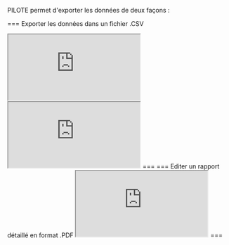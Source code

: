 PILOTE permet d'exporter les données de deux façons :

=== Exporter les données dans un fichier .CSV 
<iframe src="https://video.finances.gouv.fr/watch/player/player/pubkey/0784da77311561a71a0a/id/c453d0e2b01d4d50a89700e8090cf2/viewcode/default?buttons_to_show=.btn-mail .btn-info .btn-chapters .btn-cc .btn-languages .btn-help .btn-play-pause .btn-rewind15 .btn-previous-program .btn-previous-chapter .btn-next-chapter .btn-next-program .btn-volume .btn-fullscreen" allowfullscreen="allowfullscreen"></iframe><iframe src="https://video.finances.gouv.fr/watch/player/player/pubkey/0784da77311561a71a0a/id/c453d0e2b01d4d50a89700e8090cf2/viewcode/default?buttons_to_show=.btn-mail .btn-info .btn-chapters .btn-cc .btn-languages .btn-help .btn-play-pause .btn-rewind15 .btn-previous-program .btn-previous-chapter .btn-next-chapter .btn-next-program .btn-volume .btn-fullscreen" allowfullscreen="allowfullscreen"></iframe>
===
=== Editer un rapport détaillé en format .PDF
<iframe src="https://video.finances.gouv.fr/watch/player/player/pubkey/0784da77311561a71a0a/id/c77aa4e7aaffbe6b34813360947eac/viewcode/default?buttons_to_show=.btn-mail .btn-info .btn-chapters .btn-cc .btn-languages .btn-help .btn-play-pause .btn-rewind15 .btn-previous-program .btn-previous-chapter .btn-next-chapter .btn-next-program .btn-volume .btn-fullscreen" allowfullscreen="allowfullscreen"></iframe>
===
